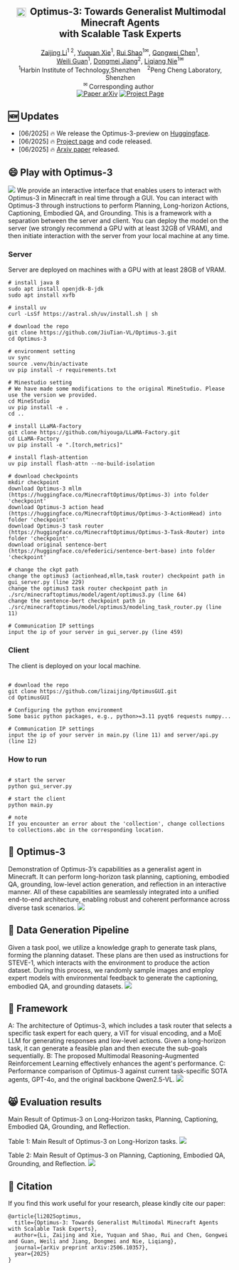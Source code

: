 <div align="center">
<h2 align="center">
   <img src="./assets/optimus3.png" style="vertical-align: middle; height: 1em; padding: 0 0.2em;"> <b>Optimus-3: Towards Generalist Multimodal Minecraft Agents
     <br />  with Scalable Task Experts </b>
</h2>
<div>
<a target="_blank" href="https://scholar.google.com/citations?user=TDBF2UoAAAAJ&hl=en&oi=ao">Zaijing&#160;Li</a><sup>1 2</sup>,
<a target="_blank" href="https://scholar.google.com/citations?user=KO77A2oAAAAJ&hl=en">Yuquan&#160;Xie</a><sup>1</sup>,
<a target="_blank" href="https://scholar.google.com/citations?user=9Vc--XsAAAAJ&hl=en&oi=ao">Rui&#160;Shao</a><sup>1&#9993</sup>,
<a target="_blank" href="https://scholar.google.com/citations?user=Mpg0w3cAAAAJ&hl=en&oi=ao">Gongwei&#160;Chen</a><sup>1</sup>,
<br>
<a target="_blank" href="https://ieeexplore.ieee.org/author/37087008154">Weili&#160;Guan</a><sup>1</sup>,
<a target="_blank" href="https://scholar.google.com/citations?hl=en&user=Awsue7sAAAAJ">Dongmei&#160;Jiang</a><sup>2</sup>,
 <a target="_blank" href="https://scholar.google.com/citations?hl=en&user=yywVMhUAAAAJ">Liqiang&#160;Nie</a><sup>1&#9993</sup>
</div>
<sup>1</sup>Harbin Institute of Technology,Shenzhen&#160&#160&#160</span>
<sup>2</sup>Peng Cheng Laboratory, Shenzhen</span>
<br />
<sup>&#9993&#160;</sup>Corresponding author&#160;&#160;</span>
<br/>
<div align="center">
    <a href="https://arxiv.org/abs/2506.10357" target="_blank">
    <img src="https://img.shields.io/badge/Paper-arXiv-deepgreen" alt="Paper arXiv"></a>
    <a href="https://cybertronagent.github.io/Optimus-3.github.io/" target="_blank">
    <img src="https://img.shields.io/badge/Project-Optimus--3-9cf" alt="Project Page"></a>
</div>
</div>

## :new: Updates
- [06/2025] :fire: We release the Optimus-3-preview on [Huggingface](https://huggingface.co/MinecraftOptimus/Optimus-3).
- [06/2025] :fire: [Project page](https://cybertronagent.github.io/Optimus-3.github.io/) and code released.
- [06/2025] :fire: [Arxiv paper](https://arxiv.org/abs/2506.10357) released.


## :smile: Play with Optimus-3
<img src="./assets/demo.png" >
We provide an interactive interface that enables users to interact with Optimus-3 in Minecraft in real time through a GUI. You can interact with Optimus-3 through instructions to perform Planning, Long-horizon Actions, Captioning, Embodied QA, and Grounding. This is a framework with a separation between the server and client. You can deploy the model on the server (we strongly recommend a GPU with at least 32GB of VRAM), and then initiate interaction with the server from your local machine at any time.

### Server
Server are deployed on machines with a GPU with at least 28GB of VRAM.
```shell
# install java 8
sudo apt install openjdk-8-jdk
sudo apt install xvfb

# install uv
curl -LsSf https://astral.sh/uv/install.sh | sh

# download the repo
git clone https://github.com/JiuTian-VL/Optimus-3.git
cd Optimus-3

# environment setting
uv sync
source .venv/bin/activate
uv pip install -r requirements.txt

# Minestudio setting
# We have made some modifications to the original MineStudio. Please use the version we provided.
cd MineStudio
uv pip install -e .
cd ..

# install LLaMA-Factory
git clone https://github.com/hiyouga/LLaMA-Factory.git
cd LLaMA-Factory
uv pip install -e ".[torch,metrics]"

# install flash-attention
uv pip install flash-attn --no-build-isolation

# download checkpoints
mkdir checkpoint
download Optimus-3 mllm (https://huggingface.co/MinecraftOptimus/Optimus-3) into folder 'checkpoint'
download Optimus-3 action head (https://huggingface.co/MinecraftOptimus/Optimus-3-ActionHead) into folder 'checkpoint'
download Optimus-3 task router (https://huggingface.co/MinecraftOptimus/Optimus-3-Task-Router) into folder 'checkpoint'
download original sentence-bert (https://huggingface.co/efederici/sentence-bert-base) into folder 'checkpoint'

# change the ckpt path
change the optimus3 (actionhead,mllm,task router) checkpoint path in gui_server.py (line 229)
change the optimus3 task router checkpoint path in ./src/minecraftoptimus/model/agent/optimus3.py (line 64)
change the sentence-bert checkpoint path in ./src/minecraftoptimus/model/optimus3/modeling_task_router.py (line 11)

# Communication IP settings
input the ip of your server in gui_server.py (line 459)
```

### Client
The client is deployed on your local machine.
```shell

# download the repo
git clone https://github.com/lizaijing/OptimusGUI.git
cd OptimusGUI

# Configuring the python environment
Some basic python packages, e.g., python>=3.11 pyqt6 requests numpy...

# Communication IP settings
input the ip of your server in main.py (line 11) and server/api.py (line 12)
```

### How to run
```shell

# start the server
python gui_server.py

# start the client
python main.py

# note 
If you encounter an error about the 'collection', change collections to collections.abc in the corresponding location.
```


## :rocket: Optimus-3 

Demonstration of Optimus-3’s capabilities as a generalist agent in Minecraft. It can perform long-horizon task planning, captioning, embodied QA, grounding, low-level action generation, and reflection in an interactive manner. All of these capabilities are seamlessly integrated into a unified end-to-end architecture, enabling robust and coherent performance across diverse task scenarios. 
<img src="./assets/fig1.png" >

## :wrench: Data Generation Pipeline

Given a task pool, we utilize a knowledge graph to generate task plans, forming the planning dataset. These plans are then used as instructions for STEVE-1, which interacts with the environment to produce the action dataset. During this process, we randomly sample images and employ expert models with environmental feedback to generate the captioning, embodied QA, and grounding datasets.
<img src="./assets/fig3.png" >

## :balloon: Framework

A: The architecture of Optimus-3, which includes a task router that selects a specific task expert for each query, a ViT for visual encoding, and a MoE LLM for generating responses and low-level actions. Given a long-horizon task, it can generate a feasible plan and then execute the sub-goals sequentially. B: The proposed Multimodal Reasoning-Augmented Reinforcement Learning effectively enhances the agent's performance. C: Performance comparison of Optimus-3 against current task-specific SOTA agents, GPT-4o, and the original backbone Qwen2.5-VL. 
<img src="./assets/fig2.png" >

## :smile_cat: Evaluation results
Main Result of Optimus-3 on Long-Horizon tasks, Planning, Captioning, Embodied QA, Grounding, and Reflection.

Table 1: Main Result of Optimus-3 on Long-Horizon tasks.
<img src="./assets/table1.png" >

Table 2: Main Result of Optimus-3 on Planning, Captioning, Embodied QA, Grounding, and Reflection.
<img src="./assets/table2.png" >

## :hugs: Citation

If you find this work useful for your research, please kindly cite our paper:

```
@article{li2025optimus,
  title={Optimus-3: Towards Generalist Multimodal Minecraft Agents with Scalable Task Experts},
  author={Li, Zaijing and Xie, Yuquan and Shao, Rui and Chen, Gongwei and Guan, Weili and Jiang, Dongmei and Nie, Liqiang},
  journal={arXiv preprint arXiv:2506.10357},
  year={2025}
}
```








